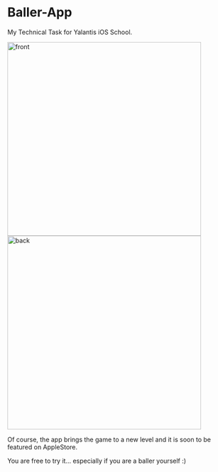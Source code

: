 # Baller-App

My Technical Task for Yalantis iOS School.

<img width="436" alt="front" src="https://user-images.githubusercontent.com/15111800/66812717-1ae80400-ef3c-11e9-8f9b-88b1f27d9341.png"><img width="436" alt="back" src="https://user-images.githubusercontent.com/15111800/66812718-1b809a80-ef3c-11e9-8b4a-9eaab908c31b.png">

Of course, the app brings the game to a new level and it is soon to be featured on AppleStore.

You are free to try it... especially if you are a baller yourself :)
